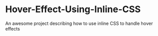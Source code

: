 # Hover-Effect-Using-Inline-CSS
An awesome project describing how to use inline CSS to handle hover effects
